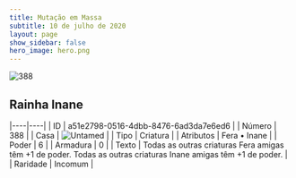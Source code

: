 ```yaml
---
title: Mutação em Massa
subtitle: 10 de julho de 2020
layout: page
show_sidebar: false
hero_image: hero.png
---
```


![388](https://cdn.keyforgegame.com/media/card_front/pt/479_388_F69VCQPX95RV_pt.png)

## Rainha Inane

|----|----|
| ID | a51e2798-0516-4dbb-8476-6ad3da7e6ed6 |
| Número | 388 |
| Casa | ![Untamed](https://archonarcana.com/images/thumb/b/bd/Untamed.png/22px-Untamed.png "Indomados") |
| Tipo | Criatura |
| Atributos | Fera • Inane |
| Poder | 6 |
| Armadura | 0 |
| Texto | Todas as outras criaturas Fera amigas têm +1 de poder. Todas as outras criaturas Inane amigas têm +1 de poder. |
| Raridade | Incomum |
